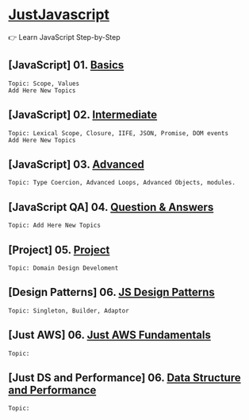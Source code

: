 # [JustJavascript](https://justjavascript.com/)

:point_right: Learn JavaScript Step-by-Step

## [JavaScript] 01. [Basics](https://github.com/kambleaa007/Javascript/tree/master/1.%20JavaScript%20Basics)

    Topic: Scope, Values
    Add Here New Topics

## [JavaScript] 02. [Intermediate](https://github.com/kambleaa007/Javascript/tree/master/2.%20JavaScript%20Intermediate)

    Topic: Lexical Scope, Closure, IIFE, JSON, Promise, DOM events
    Add Here New Topics

## [JavaScript] 03. [Advanced](https://github.com/kambleaa007/Javascript/tree/master/3.%20JavaScript%20Advanced)

    Topic: Type Coercion, Advanced Loops, Advanced Objects, modules.

## [JavaScript QA] 04. [Question & Answers](https://github.com/kambleaa007/Javascript/tree/master/4.%20JavaScript%20QA)

    Topic: Add Here New Topics

## [Project] 05. [Project](https://github.com/kambleaa007/Javascript/tree/master/5%20Project)

    Topic: Domain Design Develoment

## [Design Patterns] 06. [JS Design Patterns](https://github.com/kambleaa007/Javascript/tree/master/6%20Design%20Patterns)

    Topic: Singleton, Builder, Adaptor

## [Just AWS] 06. [Just AWS Fundamentals](https://github.com/kambleaa007/Javascript/tree/master/7%20AWS)

    Topic:

## [Just DS and Performance] 06. [Data Structure and Performance](https://github.com/kambleaa007/Javascript/tree/master/8%20DS%20%26%20Performance)

    Topic:    